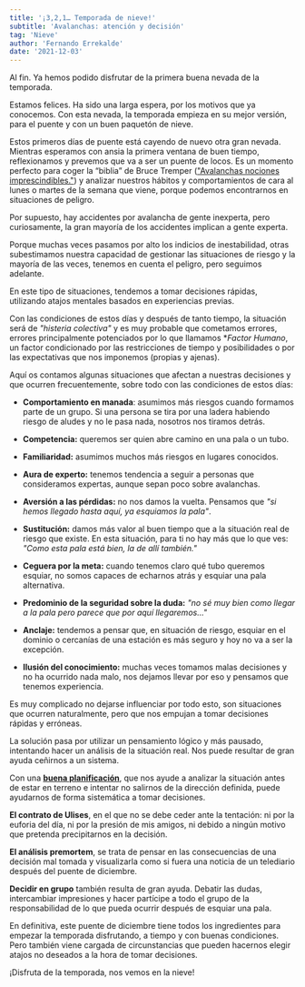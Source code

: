 ```yaml
---
title: '¡3,2,1… Temporada de nieve!'
subtitle: 'Avalanchas: atención y decisión'
tag: 'Nieve'
author: 'Fernando Errekalde'
date: '2021-12-03'
---
```


Al fin. Ya hemos podido disfrutar de la primera buena nevada de la temporada.

Estamos felices. Ha sido una larga espera, por los motivos que ya conocemos. Con esta nevada, la temporada empieza en su mejor versión, para el puente y con un buen paquetón de nieve.

Estos primeros días de puente está cayendo de nuevo otra gran nevada. Mientras esperamos con ansia la primera ventana de buen tiempo, reflexionamos y prevemos que va a ser un puente de locos. Es un momento perfecto para coger la “biblia” de Bruce Tremper (["Avalanchas nociones imprescindibles."](https://www.todostuslibros.com/busquedas?keyword=Avalanchas%2C+nociones+imprescindibles)) y analizar nuestros hábitos y comportamientos de cara al lunes o martes de la semana que viene, porque podemos encontrarnos en situaciones de peligro.

Por supuesto, hay accidentes por avalancha de gente inexperta, pero curiosamente, la gran mayoría de los accidentes implican a gente experta.

Porque muchas veces pasamos por alto los indicios de inestabilidad, otras subestimamos nuestra capacidad de gestionar las situaciones de riesgo y la mayoría de las veces, tenemos en cuenta el peligro, pero seguimos adelante.



En este tipo de situaciones, tendemos a tomar decisiones rápidas, utilizando atajos mentales basados en experiencias previas.

Con las condiciones de estos días y después de tanto tiempo, la situación será de *"histeria colectiva"* y es muy probable que cometamos errores, errores principalmente potenciados por lo que llamamos **Factor Humano*, un factor condicionado por las restricciones de tiempo y posibilidades o por las expectativas que nos imponemos (propias y ajenas).

Aquí os contamos algunas situaciones que afectan a nuestras decisiones y que ocurren frecuentemente, sobre todo con las condiciones de estos días:

- **Comportamiento en manada**: asumimos más riesgos cuando formamos parte de un grupo. Si una persona se tira por una ladera habiendo riesgo de aludes y no le pasa nada, nosotros nos tiramos detrás.

- **Competencia:** queremos ser quien abre camino en una pala o un tubo.

- **Familiaridad:** asumimos muchos más riesgos en lugares conocidos.

- **Aura de experto:** tenemos tendencia a seguir a personas que consideramos expertas, aunque sepan poco sobre avalanchas.

- **Aversión a las pérdidas:** no nos damos la vuelta. Pensamos que *"si hemos llegado hasta aquí, ya esquiamos la pala"*.

- **Sustitución:** damos más valor al buen tiempo que a la situación real de riesgo que existe. En esta situación, para ti no hay más que lo que ves: *"Como esta pala está bien, la de allí también."*

- **Ceguera por la meta:** cuando tenemos claro qué tubo queremos esquiar, no somos capaces de echarnos atrás y esquiar una pala alternativa.

- **Predominio de la seguridad sobre la duda:** *"no sé muy bien como llegar a la pala pero parece que por aquí llegaremos..."*

- **Anclaje:** tendemos a pensar que, en situación de riesgo, esquiar en el dominio o cercanías de una estación es más seguro y hoy no va a ser la excepción.

- **Ilusión del conocimiento:** muchas veces tomamos malas decisiones y no ha ocurrido nada malo, nos dejamos llevar por eso y pensamos que tenemos experiencia.

Es muy complicado no dejarse influenciar por todo esto, son situaciones que ocurren naturalmente, pero que nos empujan a tomar decisiones rápidas y erróneas.

La solución pasa por utilizar un pensamiento lógico y más pausado, intentando hacer un análisis de la situación real. Nos puede resultar de gran ayuda ceñirnos a un sistema.

Con una **[buena planificación](https://dersu.uz/es/blog/planificar-salida-invernal/)**, que nos ayude a analizar la situación antes de estar en terreno e intentar no salirnos de la dirección definida, puede ayudarnos de forma sistemática a tomar decisiones.

**El contrato de Ulises**, en el que no se debe ceder ante la tentación: ni por la euforia del día, ni por la presión de mis amigos, ni debido a ningún motivo que pretenda precipitarnos en la decisión.

**El análisis premortem**, se trata de pensar en las consecuencias de una decisión mal tomada y visualizarla como si fuera una noticia de un telediario después del puente de diciembre.

**Decidir en grupo** también resulta de gran ayuda. Debatir las dudas, intercambiar impresiones y hacer partícipe a todo el grupo de la responsabilidad de lo que pueda ocurrir después de esquiar una pala.



En definitiva, este puente de diciembre tiene todos los ingredientes para empezar la temporada disfrutando, a tiempo y con buenas condiciones. Pero también viene cargada de circunstancias que pueden hacernos elegir atajos no deseados a la hora de tomar decisiones.

¡Disfruta de la temporada, nos vemos en la nieve!
